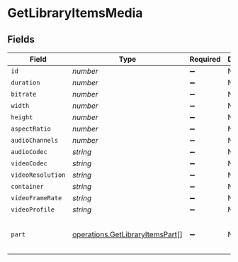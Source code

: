 # GetLibraryItemsMedia


## Fields

| Field                                                                                                                                                                                                                                                                             | Type                                                                                                                                                                                                                                                                              | Required                                                                                                                                                                                                                                                                          | Description                                                                                                                                                                                                                                                                       | Example                                                                                                                                                                                                                                                                           |
| --------------------------------------------------------------------------------------------------------------------------------------------------------------------------------------------------------------------------------------------------------------------------------- | --------------------------------------------------------------------------------------------------------------------------------------------------------------------------------------------------------------------------------------------------------------------------------- | --------------------------------------------------------------------------------------------------------------------------------------------------------------------------------------------------------------------------------------------------------------------------------- | --------------------------------------------------------------------------------------------------------------------------------------------------------------------------------------------------------------------------------------------------------------------------------- | --------------------------------------------------------------------------------------------------------------------------------------------------------------------------------------------------------------------------------------------------------------------------------- |
| `id`                                                                                                                                                                                                                                                                              | *number*                                                                                                                                                                                                                                                                          | :heavy_minus_sign:                                                                                                                                                                                                                                                                | N/A                                                                                                                                                                                                                                                                               | 119534                                                                                                                                                                                                                                                                            |
| `duration`                                                                                                                                                                                                                                                                        | *number*                                                                                                                                                                                                                                                                          | :heavy_minus_sign:                                                                                                                                                                                                                                                                | N/A                                                                                                                                                                                                                                                                               | 11558112                                                                                                                                                                                                                                                                          |
| `bitrate`                                                                                                                                                                                                                                                                         | *number*                                                                                                                                                                                                                                                                          | :heavy_minus_sign:                                                                                                                                                                                                                                                                | N/A                                                                                                                                                                                                                                                                               | 25025                                                                                                                                                                                                                                                                             |
| `width`                                                                                                                                                                                                                                                                           | *number*                                                                                                                                                                                                                                                                          | :heavy_minus_sign:                                                                                                                                                                                                                                                                | N/A                                                                                                                                                                                                                                                                               | 3840                                                                                                                                                                                                                                                                              |
| `height`                                                                                                                                                                                                                                                                          | *number*                                                                                                                                                                                                                                                                          | :heavy_minus_sign:                                                                                                                                                                                                                                                                | N/A                                                                                                                                                                                                                                                                               | 2072                                                                                                                                                                                                                                                                              |
| `aspectRatio`                                                                                                                                                                                                                                                                     | *number*                                                                                                                                                                                                                                                                          | :heavy_minus_sign:                                                                                                                                                                                                                                                                | N/A                                                                                                                                                                                                                                                                               | 1.85                                                                                                                                                                                                                                                                              |
| `audioChannels`                                                                                                                                                                                                                                                                   | *number*                                                                                                                                                                                                                                                                          | :heavy_minus_sign:                                                                                                                                                                                                                                                                | N/A                                                                                                                                                                                                                                                                               | 6                                                                                                                                                                                                                                                                                 |
| `audioCodec`                                                                                                                                                                                                                                                                      | *string*                                                                                                                                                                                                                                                                          | :heavy_minus_sign:                                                                                                                                                                                                                                                                | N/A                                                                                                                                                                                                                                                                               | eac3                                                                                                                                                                                                                                                                              |
| `videoCodec`                                                                                                                                                                                                                                                                      | *string*                                                                                                                                                                                                                                                                          | :heavy_minus_sign:                                                                                                                                                                                                                                                                | N/A                                                                                                                                                                                                                                                                               | hevc                                                                                                                                                                                                                                                                              |
| `videoResolution`                                                                                                                                                                                                                                                                 | *string*                                                                                                                                                                                                                                                                          | :heavy_minus_sign:                                                                                                                                                                                                                                                                | N/A                                                                                                                                                                                                                                                                               | 4k                                                                                                                                                                                                                                                                                |
| `container`                                                                                                                                                                                                                                                                       | *string*                                                                                                                                                                                                                                                                          | :heavy_minus_sign:                                                                                                                                                                                                                                                                | N/A                                                                                                                                                                                                                                                                               | mkv                                                                                                                                                                                                                                                                               |
| `videoFrameRate`                                                                                                                                                                                                                                                                  | *string*                                                                                                                                                                                                                                                                          | :heavy_minus_sign:                                                                                                                                                                                                                                                                | N/A                                                                                                                                                                                                                                                                               | 24p                                                                                                                                                                                                                                                                               |
| `videoProfile`                                                                                                                                                                                                                                                                    | *string*                                                                                                                                                                                                                                                                          | :heavy_minus_sign:                                                                                                                                                                                                                                                                | N/A                                                                                                                                                                                                                                                                               | main 10                                                                                                                                                                                                                                                                           |
| `part`                                                                                                                                                                                                                                                                            | [operations.GetLibraryItemsPart](../../models/operations/getlibraryitemspart.md)[]                                                                                                                                                                                                | :heavy_minus_sign:                                                                                                                                                                                                                                                                | N/A                                                                                                                                                                                                                                                                               | [{"container":"mkv","duration":11558112,"file":"/movies/Avatar The Way of Water (2022)/Avatar.The.Way.of.Water.2022.2160p.WEB-DL.DDP5.1.Atmos.DV.HDR10.HEVC-CMRG.mkv","id":119542,"key":"/library/parts/119542/1680457526/file.mkv","size":36158371307,"videoProfile":"main 10"}] |